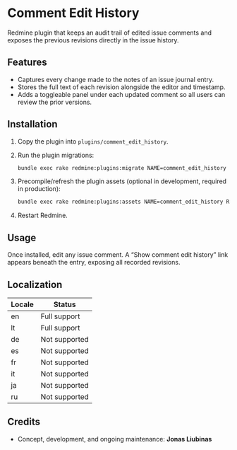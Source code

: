 # Comment Edit History

Redmine plugin that keeps an audit trail of edited issue comments and exposes the previous revisions directly in the issue history.

## Features

- Captures every change made to the notes of an issue journal entry.
- Stores the full text of each revision alongside the editor and timestamp.
- Adds a toggleable panel under each updated comment so all users can review the prior versions.

## Installation

1. Copy the plugin into `plugins/comment_edit_history`.
2. Run the plugin migrations:

   ```bash
   bundle exec rake redmine:plugins:migrate NAME=comment_edit_history RAILS_ENV=production
   ```

3. Precompile/refresh the plugin assets (optional in development, required in production):

   ```bash
   bundle exec rake redmine:plugins:assets NAME=comment_edit_history RAILS_ENV=production
   ```

4. Restart Redmine.

## Usage

Once installed, edit any issue comment. A “Show comment edit history” link appears beneath the entry, exposing all recorded revisions.

## Localization

| Locale | Status        |
|--------|----------------|
| en     | Full support   |
| lt     | Full support   |
| de     | Not supported  |
| es     | Not supported  |
| fr     | Not supported  |
| it     | Not supported  |
| ja     | Not supported  |
| ru     | Not supported  |

## Credits

- Concept, development, and ongoing maintenance: **Jonas Liubinas**